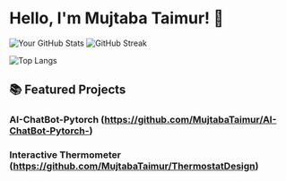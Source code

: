 # Hello, I'm Mujtaba Taimur! 👋

                                                   

![Your GitHub Stats](https://github-readme-stats.vercel.app/api?username=MujtabaTAimur&show_icons=true&theme=radical) 
![GitHub Streak](https://streak-stats.demolab.com?user=MujtabaTaimur&theme=radical&date_format=M%20j%5B%2C%20Y%5D)

![Top Langs](https://github-readme-stats.vercel.app/api/top-langs/?username=MujtabaTaimur&layout=compact&theme=radical)
## 📚 Featured Projects

### AI-ChatBot-Pytorch (https://github.com/MujtabaTaimur/AI-ChatBot-Pytorch-)


### Interactive Thermometer (https://github.com/MujtabaTaimur/ThermostatDesign)




